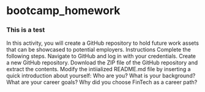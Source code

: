 # bootcamp_homework
### This is a test

In this activity, you will create a GitHub repository to hold future work assets that can be showcased to potential employers.
Instructions
Complete the following steps.
Navigate to GitHub and log in with your credentials.
Create a new GitHub repository.
Download the ZIP file of the GitHub repository and extract the contents.
Modify the intiialized README.md file by inserting a quick introduction about yourself:
Who are you? What is your background?
What are your career goals?
Why did you choose FinTech as a career path?
